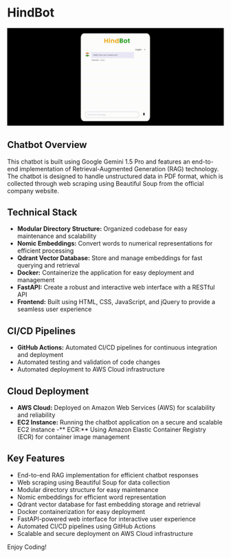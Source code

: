 # HindBot
<img src="static/HindBot.gif">

## Chatbot Overview

This chatbot is built using Google Gemini 1.5 Pro and features an end-to-end implementation of Retrieval-Augmented Generation (RAG) technology. The chatbot is designed to handle unstructured data in PDF format, which is collected through web scraping using Beautiful Soup from the official company website.

## Technical Stack
- **Modular Directory Structure:** Organized codebase for easy maintenance and scalability
- **Nomic Embeddings:** Convert words to numerical representations for efficient processing
- **Qdrant Vector Database:** Store and manage embeddings for fast querying and retrieval
- **Docker:** Containerize the application for easy deployment and management
- **FastAPI:** Create a robust and interactive web interface with a RESTful API
- **Frontend:** Built using HTML, CSS, JavaScript, and jQuery to provide a seamless user experience

## CI/CD Pipelines
- **GitHub Actions:** Automated CI/CD pipelines for continuous integration and deployment
- Automated testing and validation of code changes
- Automated deployment to AWS Cloud infrastructure

## Cloud Deployment
- **AWS Cloud:** Deployed on Amazon Web Services (AWS) for scalability and reliability
- **EC2 Instance:** Running the chatbot application on a secure and scalable EC2 instance
-** ECR:** Using Amazon Elastic Container Registry (ECR) for container image management

## Key Features
- End-to-end RAG implementation for efficient chatbot responses
- Web scraping using Beautiful Soup for data collection
- Modular directory structure for easy maintenance
- Nomic embeddings for efficient word representation
- Qdrant vector database for fast embedding storage and retrieval
- Docker containerization for easy deployment
- FastAPI-powered web interface for interactive user experience
- Automated CI/CD pipelines using GitHub Actions
- Scalable and secure deployment on AWS Cloud infrastructure



Enjoy Coding!
